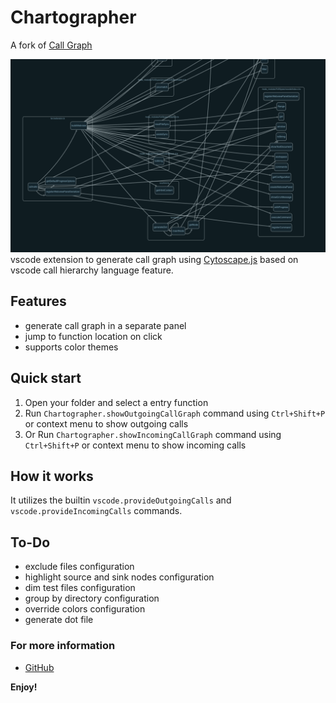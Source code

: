 # Chartographer

A fork of [Call Graph](https://github.com/beicause/call-graph)

![chartographer](https://raw.githubusercontent.com/arpinfidel/vscode-chartographer/master/assets/call-graph.png)
vscode extension to generate call graph using [Cytoscape.js](https://js.cytoscape.org/) based on vscode call hierarchy language feature.

## Features

* generate call graph in a separate panel
* jump to function location on click
* supports color themes

## Quick start
1. Open your folder and select a entry function
2. Run `Chartographer.showOutgoingCallGraph` command using `Ctrl+Shift+P` or context menu to show outgoing calls
3. Or Run `Chartographer.showIncomingCallGraph` command using `Ctrl+Shift+P` or context menu to show incoming calls

## How it works
It utilizes the builtin `vscode.provideOutgoingCalls` and `vscode.provideIncomingCalls` commands.

## To-Do

* exclude files configuration
* highlight source and sink nodes configuration
* dim test files configuration
* group by directory configuration
* override colors configuration
* generate dot file

### For more information
* [GitHub](https://github.com/arpinfidel/vscode-chartographer)

**Enjoy!**
